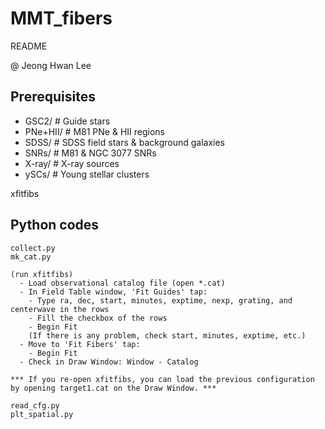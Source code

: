# MMT_fibers


README

@ Jeong Hwan Lee

## Prerequisites
* GSC2/    # Guide stars
* PNe+HII/    # M81 PNe & HII regions
* SDSS/    # SDSS field stars & background galaxies
* SNRs/    # M81 & NGC 3077 SNRs
* X-ray/    # X-ray sources
* ySCs/    # Young stellar clusters

xfitfibs

## Python codes
```
collect.py
mk_cat.py

(run xfitfibs)
  - Load observational catalog file (open *.cat)
  - In Field Table window, 'Fit Guides' tap:
  	- Type ra, dec, start, minutes, exptime, nexp, grating, and centerwave in the rows
  	- Fill the checkbox of the rows
  	- Begin Fit
  	(If there is any problem, check start, minutes, exptime, etc.)
  - Move to 'Fit Fibers' tap:
  	- Begin Fit
  - Check in Draw Window: Window - Catalog

*** If you re-open xfitfibs, you can load the previous configuration by opening target1.cat on the Draw Window. ***

read_cfg.py
plt_spatial.py
```

